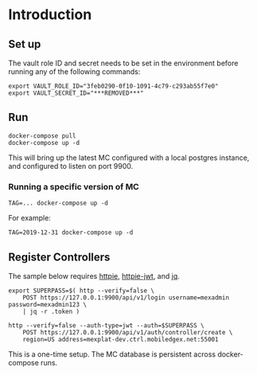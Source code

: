 # Introduction

## Set up

The vault role ID and secret needs to be set in the environment before running
any of the following commands:

```
export VAULT_ROLE_ID="3feb0290-0f10-1091-4c79-c293ab55f7e0"
export VAULT_SECRET_ID="***REMOVED***"
```

## Run

```
docker-compose pull
docker-compose up -d
```

This will bring up the latest MC configured with a local postgres instance, and
configured to listen on port 9900.

### Running a specific version of MC

```
TAG=... docker-compose up -d
```

For example:
```
TAG=2019-12-31 docker-compose up -d
```

## Register Controllers

The sample below requires [httpie](https://httpie.org/),
[httpie-jwt](https://github.com/teracyhq/httpie-jwt-auth), and
[jq](https://stedolan.github.io/jq/).

```
export SUPERPASS=$( http --verify=false \
    POST https://127.0.0.1:9900/api/v1/login username=mexadmin password=mexadmin123 \
    | jq -r .token )

http --verify=false --auth-type=jwt --auth=$SUPERPASS \
    POST https://127.0.0.1:9900/api/v1/auth/controller/create \
    region=US address=mexplat-dev.ctrl.mobiledgex.net:55001
```

This is a one-time setup.  The MC database is persistent across docker-compose runs.
